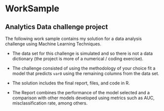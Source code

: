 # WorkSample

## Analytics Data challenge project


The following work sample contains my solution for a data analysis challenge using Machine Learning Techniques.

* The data set for this challenge is simulated and so there is not a data dictionary (the project is more of a numerical / coding exercise).

* The challenge consisted of using the methodology of your choice fit a model that predicts `var0` using the remaining columns from the data set.

* The solution includes the final report, files, and code in R.

* The Report combines the performance of the model selected and a comparison with other models developed using metrics such as AUC, misclassification rate, among others.

